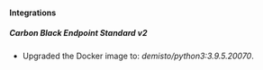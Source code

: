 
#### Integrations
##### Carbon Black Endpoint Standard v2
- Upgraded the Docker image to: *demisto/python3:3.9.5.20070*.
